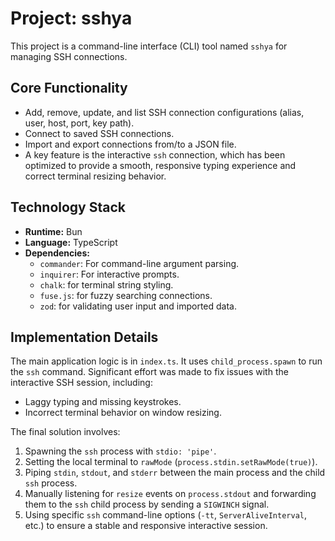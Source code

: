 # Project: sshya

This project is a command-line interface (CLI) tool named `sshya` for managing SSH connections.

## Core Functionality
- Add, remove, update, and list SSH connection configurations (alias, user, host, port, key path).
- Connect to saved SSH connections.
- Import and export connections from/to a JSON file.
- A key feature is the interactive `ssh` connection, which has been optimized to provide a smooth, responsive typing experience and correct terminal resizing behavior.

## Technology Stack
- **Runtime:** Bun
- **Language:** TypeScript
- **Dependencies:**
    - `commander`: For command-line argument parsing.
    - `inquirer`: For interactive prompts.
    - `chalk`: for terminal string styling.
    - `fuse.js`: for fuzzy searching connections.
    - `zod`: for validating user input and imported data.

## Implementation Details
The main application logic is in `index.ts`. It uses `child_process.spawn` to run the `ssh` command. Significant effort was made to fix issues with the interactive SSH session, including:
- Laggy typing and missing keystrokes.
- Incorrect terminal behavior on window resizing.

The final solution involves:
1.  Spawning the `ssh` process with `stdio: 'pipe'`.
2.  Setting the local terminal to `rawMode` (`process.stdin.setRawMode(true)`).
3.  Piping `stdin`, `stdout`, and `stderr` between the main process and the child `ssh` process.
4.  Manually listening for `resize` events on `process.stdout` and forwarding them to the `ssh` child process by sending a `SIGWINCH` signal.
5.  Using specific `ssh` command-line options (`-tt`, `ServerAliveInterval`, etc.) to ensure a stable and responsive interactive session.
